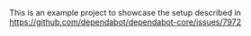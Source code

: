 This is an example project to showcase the setup described in https://github.com/dependabot/dependabot-core/issues/7972
